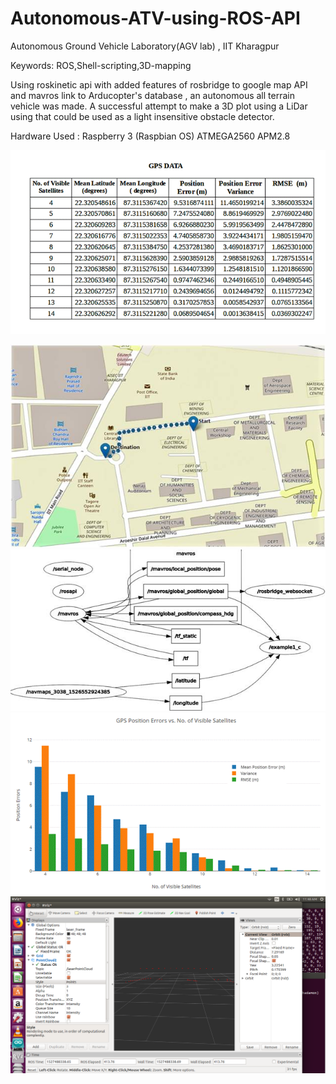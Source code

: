# Autonomous-ATV-using-ROS-API
Autonomous Ground Vehicle Laboratory(AGV lab) , IIT Kharagpur

Keywords: ROS,Shell-scripting,3D-mapping

Using roskinetic api with added features of rosbridge to google map API and mavros link to Arducopter's database , an autonomous all terrain vehicle was made.
A successful attempt to make a 3D plot using a LiDar using that could be used as a light insensitive obstacle detector.

Hardware Used :
Raspberry 3 (Raspbian OS)
ATMEGA2560
APM2.8

![Hardware Setup with Labels of Each Component of our study](https://github.com/Manas173/Autonomous-ATV-using-ROS-API/blob/master/image002.gif)




![GUI of OSM Application for Start and Destination points showing the current and intended positions respectively.  (The dotted line represents the path followed by robot). ](https://github.com/Manas173/Autonomous-ATV-using-ROS-API/blob/master/image002.jpg)
![rqt graph of all active nodes and topics for executing the robot movements in this study ](https://github.com/Manas173/Autonomous-ATV-using-ROS-API/blob/master/image002%20(1).jpg)
![Bar Graph showing errors in GPS data vs.  No. of visible satellites  when the GPS receiver is kept at  fixed position](https://github.com/Manas173/Autonomous-ATV-using-ROS-API/blob/master/image006.gif)
![3D scatter plotting of distant obstacle](https://github.com/Manas173/Autonomous-ATV-using-ROS-API/blob/master/Screenshot%20from%202018-05-28%2011-48-58.png)
